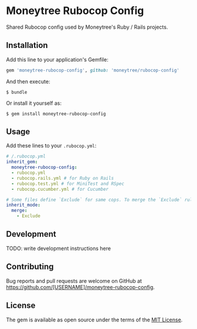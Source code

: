 # Moneytree Rubocop Config

Shared Rubocop config used by Moneytree's Ruby / Rails projects.

## Installation

Add this line to your application's Gemfile:

```ruby
gem 'moneytree-rubocop-config', github: 'moneytree/rubocop-config'
```

And then execute:

    $ bundle

Or install it yourself as:

    $ gem install moneytree-rubocop-config

## Usage

Add these lines to your `.rubocop.yml`:

```yml
# /.rubocop.yml
inherit_gem:
  moneytree-rubocop-config:
  - rubocop.yml
  - rubocop.rails.yml # for Ruby on Rails
  - rubocop.test.yml # for MiniTest and RSpec
  - rubocop.cucumber.yml # for Cucumber

# Some files define `Exclude` for same cops. To merge the `Exclude` rules, add:
inherit_mode:
  merge:
    - Exclude
```

## Development

TODO: write development instructions here

## Contributing

Bug reports and pull requests are welcome on GitHub at https://github.com/[USERNAME]/moneytree-rubocop-config.

## License

The gem is available as open source under the terms of the [MIT License](https://opensource.org/licenses/MIT).
